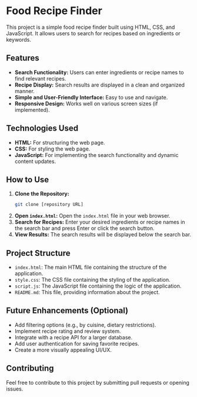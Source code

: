 # Food Recipe Finder

This project is a simple food recipe finder built using HTML, CSS, and JavaScript. It allows users to search for recipes based on ingredients or keywords.

## Features

* **Search Functionality:** Users can enter ingredients or recipe names to find relevant recipes.
* **Recipe Display:** Search results are displayed in a clean and organized manner.
* **Simple and User-Friendly Interface:** Easy to use and navigate.
* **Responsive Design:** Works well on various screen sizes (if implemented).

## Technologies Used

* **HTML:** For structuring the web page.
* **CSS:** For styling the web page.
* **JavaScript:** For implementing the search functionality and dynamic content updates.

## How to Use

1.  **Clone the Repository:**
    ```bash
    git clone [repository URL]
    ```
2.  **Open `index.html`:** Open the `index.html` file in your web browser.
3.  **Search for Recipes:** Enter your desired ingredients or recipe names in the search bar and press Enter or click the search button.
4.  **View Results:** The search results will be displayed below the search bar.

## Project Structure
* `index.html`: The main HTML file containing the structure of the application.
* `style.css`: The CSS file containing the styling of the application.
* `script.js`: The JavaScript file containing the logic of the application.
* `README.md`: This file, providing information about the project.


## Future Enhancements (Optional)

* Add filtering options (e.g., by cuisine, dietary restrictions).
* Implement recipe rating and review system.
* Integrate with a recipe API for a larger database.
* Add user authentication for saving favorite recipes.
* Create a more visually appealing UI/UX.

## Contributing

Feel free to contribute to this project by submitting pull requests or opening issues.
